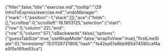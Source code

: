 {"filter":false,"title":"exercise.md","tooltip":"/29 IntroToExpress/exercise.md","undoManager":{"mark":-1,"position":-1,"stack":[]},"ace":{"folds":[],"scrolltop":0,"scrollleft":18.1953125,"selection":{"start":{"row":5,"column":22},"end":{"row":5,"column":57},"isBackwards":false},"options":{"guessTabSize":true,"useWrapMode":false,"wrapToView":true},"firstLineState":0},"timestamp":1531128721906,"hash":"fa42ea51e8bb995d74590caf4ae5f5e16fbe93ca"}